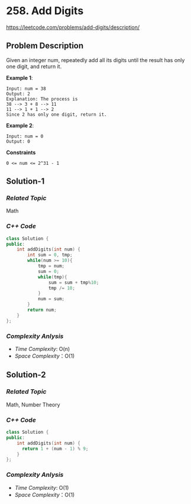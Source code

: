 # 258. Add Digits
https://leetcode.com/problems/add-digits/description/

## Problem Description

Given an integer num, repeatedly add all its digits until the result has only one digit, and return it.


**Example 1**:
```
Input: num = 38
Output: 2
Explanation: The process is
38 --> 3 + 8 --> 11
11 --> 1 + 1 --> 2 
Since 2 has only one digit, return it.
```
**Example 2**:
```
Input: num = 0
Output: 0
```


**Constraints**
```
0 <= num <= 2^31 - 1
```

## Solution-1

### _Related Topic_
  Math   

### _C++ Code_
```cpp
class Solution {
public:
    int addDigits(int num) {
        int sum = 0, tmp;
        while(num >= 10){
            tmp = num;
            sum = 0;
            while(tmp){
                sum = sum + tmp%10;
                tmp /= 10;
            }
            num = sum;
        }
        return num;
    }
};
```

### _Complexity Anlysis_
- _Time Complexity_: O(n)
- _Space Complexity_：O(1)


## Solution-2

### _Related Topic_
  Math, Number Theory

### _C++ Code_
```cpp
class Solution {
public:
    int addDigits(int num) {
      return 1 + (num - 1) % 9;
    }
};
```

### _Complexity Anlysis_
- _Time Complexity_: O(1)
- _Space Complexity_：O(1)

